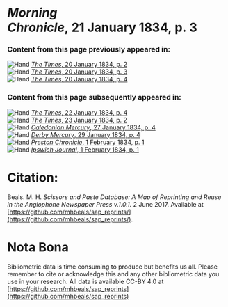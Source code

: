 # *Morning Chronicle*, 21 January 1834, p. 3  
  
### Content from this page previously appeared in:  
![Hand](http://scissorsandpaste.net/wp-content/uploads/2017/06/smallhandpointer.png) [*The Times*, 20 January 1834, p. 2](https://mhbeals.github.io/sap_html/The-Times/The-Times-20-January-1834-p-2)  
![Hand](http://scissorsandpaste.net/wp-content/uploads/2017/06/smallhandpointer.png) [*The Times*, 20 January 1834, p. 3](https://mhbeals.github.io/sap_html/The-Times/The-Times-20-January-1834-p-3)  
![Hand](http://scissorsandpaste.net/wp-content/uploads/2017/06/smallhandpointer.png) [*The Times*, 20 January 1834, p. 4](https://mhbeals.github.io/sap_html/The-Times/The-Times-20-January-1834-p-4)  
  
### Content from this page subsequently appeared in:  
![Hand](http://scissorsandpaste.net/wp-content/uploads/2017/06/smallhandpointer.png) [*The Times*, 22 January 1834, p. 4](https://mhbeals.github.io/sap_html/The-Times/The-Times-22-January-1834-p-4)  
![Hand](http://scissorsandpaste.net/wp-content/uploads/2017/06/smallhandpointer.png) [*The Times*, 23 January 1834, p. 2](https://mhbeals.github.io/sap_html/The-Times/The-Times-23-January-1834-p-2)  
![Hand](http://scissorsandpaste.net/wp-content/uploads/2017/06/smallhandpointer.png) [*Caledonian Mercury*, 27 January 1834, p. 4](https://mhbeals.github.io/sap_html/Caledonian-Mercury/Caledonian-Mercury-27-January-1834-p-4)  
![Hand](http://scissorsandpaste.net/wp-content/uploads/2017/06/smallhandpointer.png) [*Derby Mercury*, 29 January 1834, p. 4](https://mhbeals.github.io/sap_html/Derby-Mercury/Derby-Mercury-29-January-1834-p-4)  
![Hand](http://scissorsandpaste.net/wp-content/uploads/2017/06/smallhandpointer.png) [*Preston Chronicle*, 1 February 1834, p. 1](https://mhbeals.github.io/sap_html/Preston-Chronicle/Preston-Chronicle-1-February-1834-p-1)  
![Hand](http://scissorsandpaste.net/wp-content/uploads/2017/06/smallhandpointer.png) [*Ipswich Journal*, 1 February 1834, p. 1](https://mhbeals.github.io/sap_html/Ipswich-Journal/Ipswich-Journal-1-February-1834-p-1)  


# Citation: 

Beals. M. H. *Scissors and Paste Database: A Map of Reprinting and Reuse in the Anglophone Newspaper Press v.1.0.1.* 2 June 2017. Available at [https://github.com/mhbeals/sap_reprints/](https://github.com/mhbeals/sap_reprints/). 

# Nota Bona

Bibliometric data is time consuming to produce but benefits us all. Please remember to cite or acknowledge this and any other bibliometric data you use in your research. All data is available CC-BY 4.0 at [https://github.com/mhbeals/sap_reprints](https://github.com/mhbeals/sap_reprints)